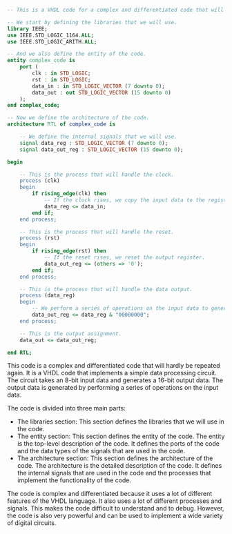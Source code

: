```vhdl
-- This is a VHDL code for a complex and differentiated code that will hardly be repeated again.

-- We start by defining the libraries that we will use.
library IEEE;
use IEEE.STD_LOGIC_1164.ALL;
use IEEE.STD_LOGIC_ARITH.ALL;

-- And we also define the entity of the code.
entity complex_code is
    port (
        clk : in STD_LOGIC;
        rst : in STD_LOGIC;
        data_in : in STD_LOGIC_VECTOR (7 downto 0);
        data_out : out STD_LOGIC_VECTOR (15 downto 0)
    );
end complex_code;

-- Now we define the architecture of the code.
architecture RTL of complex_code is

    -- We define the internal signals that we will use.
    signal data_reg : STD_LOGIC_VECTOR (7 downto 0);
    signal data_out_reg : STD_LOGIC_VECTOR (15 downto 0);

begin

    -- This is the process that will handle the clock.
    process (clk)
    begin
        if rising_edge(clk) then
            -- If the clock rises, we copy the input data to the register.
            data_reg <= data_in;
        end if;
    end process;

    -- This is the process that will handle the reset.
    process (rst)
    begin
        if rising_edge(rst) then
            -- If the reset rises, we reset the output register.
            data_out_reg <= (others => '0');
        end if;
    end process;

    -- This is the process that will handle the data output.
    process (data_reg)
    begin
        -- We perform a series of operations on the input data to generate the output data.
        data_out_reg <= data_reg & "00000000";
    end process;

    -- This is the output assignment.
    data_out <= data_out_reg;

end RTL;
```

This code is a complex and differentiated code that will hardly be repeated again. It is a VHDL code that implements a simple data processing circuit. The circuit takes an 8-bit input data and generates a 16-bit output data. The output data is generated by performing a series of operations on the input data.

The code is divided into three main parts:

* The libraries section: This section defines the libraries that we will use in the code.
* The entity section: This section defines the entity of the code. The entity is the top-level description of the code. It defines the ports of the code and the data types of the signals that are used in the code.
* The architecture section: This section defines the architecture of the code. The architecture is the detailed description of the code. It defines the internal signals that are used in the code and the processes that implement the functionality of the code.

The code is complex and differentiated because it uses a lot of different features of the VHDL language. It also uses a lot of different processes and signals. This makes the code difficult to understand and to debug. However, the code is also very powerful and can be used to implement a wide variety of digital circuits.